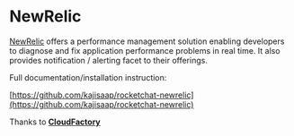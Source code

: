 # NewRelic

[NewRelic](https://newrelic.com) offers a performance management solution enabling developers to diagnose and fix application performance problems in real time. It also provides notification / alerting facet to their offerings.

Full documentation/installation instruction:

[https://github.com/kajisaap/rocketchat-newrelic](https://github.com/kajisaap/rocketchat-newrelic)

Thanks to [**CloudFactory**](https://www.cloudfactory.com)
